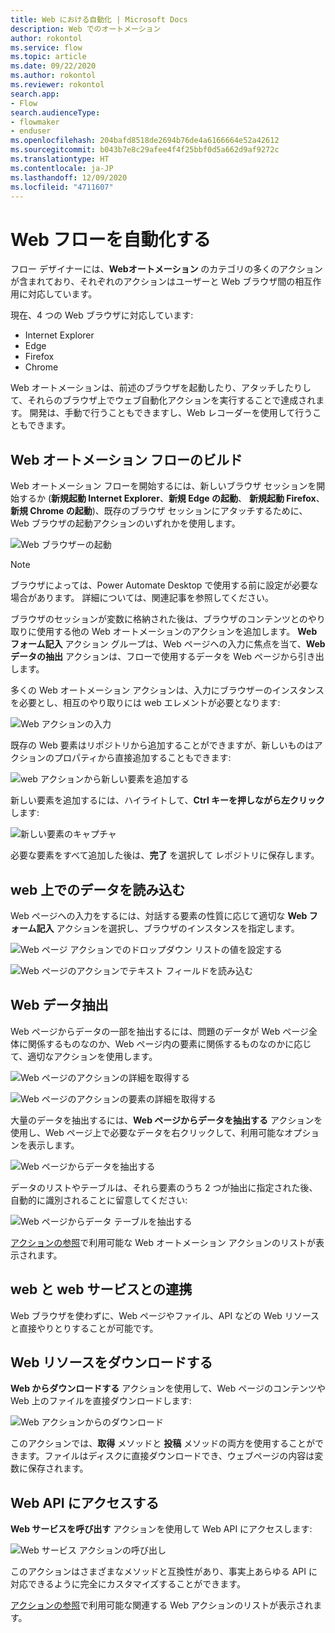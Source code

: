 ```yaml
---
title: Web における自動化 | Microsoft Docs
description: Web でのオートメーション
author: rokontol
ms.service: flow
ms.topic: article
ms.date: 09/22/2020
ms.author: rokontol
ms.reviewer: rokontol
search.app:
- Flow
search.audienceType:
- flowmaker
- enduser
ms.openlocfilehash: 204bafd8518de2694b76de4a6166664e52a42612
ms.sourcegitcommit: b043b7e8c29afee4f4f25bbf0d5a662d9af9272c
ms.translationtype: HT
ms.contentlocale: ja-JP
ms.lasthandoff: 12/09/2020
ms.locfileid: "4711607"
---
```

# <a name="automate-web-flows"></a>Web フローを自動化する



フロー デザイナーには、**Webオートメーション** のカテゴリの多くのアクションが含まれており、それぞれのアクションはユーザーと Web ブラウザ間の相互作用に対応しています。

現在、4 つの Web ブラウザに対応しています:

* Internet Explorer
* Edge
* Firefox
* Chrome

Web オートメーションは、前述のブラウザを起動したり、アタッチしたりして、それらのブラウザ上でウェブ自動化アクションを実行することで達成されます。 開発は、手動で行うこともできますし、Web レコーダーを使用して行うこともできます。

## <a name="building-a-web-automation-flow"></a>Web オートメーション フローのビルド

Web オートメーション フローを開始するには、新しいブラウザ セッションを開始するか (**新規起動 Internet Explorer**、**新規 Edge の起動**、 **新規起動 Firefox**、**新規 Chrome の起動**)、既存のブラウザ セッションにアタッチするために、Web ブラウザの起動アクションのいずれかを使用します。

![Web ブラウザーの起動](.\media\web-automation\launch-web-browser-action.png)

> [!NOTE]
> ブラウザによっては、Power Automate Desktop で使用する前に設定が必要な場合があります。 詳細については、関連記事を参照してください。

ブラウザのセッションが変数に格納された後は、ブラウザのコンテンツとのやり取りに使用する他の Web オートメーションのアクションを追加します。 **Web フォーム記入** アクション グループは、Web ページへの入力に焦点を当て、**Web データの抽出** アクションは、フローで使用するデータを Web ページから引き出します。

多くの Web オートメーション アクションは、入力にブラウザーのインスタンスを必要とし、相互のやり取りには web エレメントが必要となります:

![Web アクションの入力](.\media\web-automation\web-action-inputs.png)

既存の Web 要素はリポジトリから追加することができますが、新しいものはアクションのプロパティから直接追加することもできます:

![web アクションから新しい要素を追加する](.\media\web-automation\adding-new-elements-through-a-web-action.png)

新しい要素を追加するには、ハイライトして、**Ctrl キーを押しながら左クリック** します:

![新しい要素のキャプチャ](.\media\web-automation\capturing-new-elements.png)

必要な要素をすべて追加した後は、**完了** を選択して レポジトリに保存します。

## <a name="data-population-on-the-web"></a>web 上でのデータを読み込む

Web ページへの入力をするには、対話する要素の性質に応じて適切な **Web フォーム記入** アクションを選択し、ブラウザのインスタンスを指定します。

![Web ページ アクションでのドロップダウン リストの値を設定する](.\media\web-automation\set-drop-down-list-value-on-web-page-action.png)

![Web ページのアクションでテキスト フィールドを読み込む](.\media\web-automation\populate-text-field-on-web-page-action.png)

## <a name="web-data-extraction"></a>Web データ抽出

Web ページからデータの一部を抽出するには、問題のデータが Web ページ全体に関係するものなのか、Web ページ内の要素に関係するものなのかに応じて、適切なアクションを使用します。

![Web ページのアクションの詳細を取得する](.\media\web-automation\get-details-of-web-page-action.png)

![Web ページのアクションの要素の詳細を取得する](.\media\web-automation\get-details-of-element-on-web-page-action.png)

大量のデータを抽出するには、**Web ページからデータを抽出する** アクションを使用し、Web ページ上で必要なデータを右クリックして、利用可能なオプションを表示します。

![Web ページからデータを抽出する](.\media\web-automation\extracting-data-from-web-page.png)

 データのリストやテーブルは、それら要素のうち 2 つが抽出に指定された後、自動的に識別されることに留意してください:

![Web ページからデータ テーブルを抽出する](.\media\web-automation\extracting-data-table-from-web-page.png)


[アクションの参照](actions-reference/webautomation.md)で利用可能な Web オートメーション アクションのリストが表示されます。


## <a name="interacting-with-the-web-and-web-services"></a>web と web サービスとの連携

Web ブラウザを使わずに、Web ページやファイル、API などの Web リソースと直接やりとりすることが可能です。

## <a name="downloading-web-resources"></a>Web リソースをダウンロードする

**Web からダウンロードする** アクションを使用して、Web ページのコンテンツや Web 上のファイルを直接ダウンロードします:

![Web アクションからのダウンロード](./media/interacting-web-services/download-from-web-action.png)

このアクションでは、**取得** メソッドと **投稿** メソッドの両方を使用することができます。ファイルはディスクに直接ダウンロードでき、ウェブページの内容は変数に保存されます。

## <a name="accessing-web-apis"></a>Web API にアクセスする

**Web サービスを呼び出す** アクションを使用して Web API にアクセスします:

![Web サービス アクションの呼び出し](./media/interacting-web-services/invoke-web-service-action.png)

このアクションはさまざまなメソッドと互換性があり、事実上あらゆる API に対応できるように完全にカスタマイズすることができます。


[アクションの参照](actions-reference/web.md)で利用可能な関連する Web アクションのリストが表示されます。
